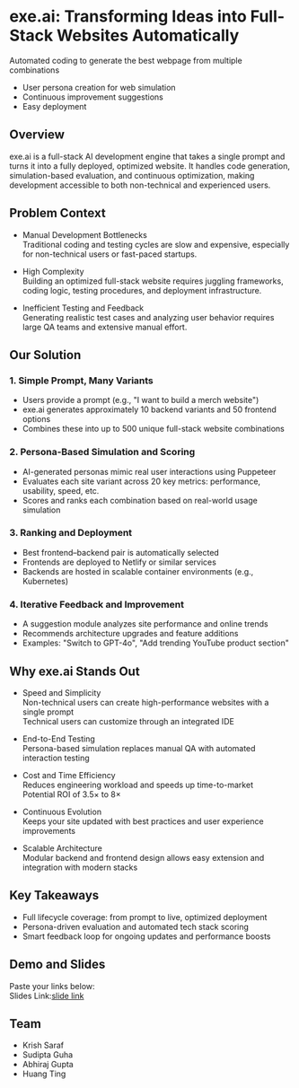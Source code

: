 # exe.ai: Transforming Ideas into Full-Stack Websites Automatically

Automated coding to generate the best webpage from multiple combinations  
+ User persona creation for web simulation  
+ Continuous improvement suggestions  
+ Easy deployment

## Overview

exe.ai is a full-stack AI development engine that takes a single prompt and turns it into a fully deployed, optimized website. It handles code generation, simulation-based evaluation, and continuous optimization, making development accessible to both non-technical and experienced users.

## Problem Context

- Manual Development Bottlenecks  
  Traditional coding and testing cycles are slow and expensive, especially for non-technical users or fast-paced startups.

- High Complexity  
  Building an optimized full-stack website requires juggling frameworks, coding logic, testing procedures, and deployment infrastructure.

- Inefficient Testing and Feedback  
  Generating realistic test cases and analyzing user behavior requires large QA teams and extensive manual effort.

## Our Solution

### 1. Simple Prompt, Many Variants  
- Users provide a prompt (e.g., "I want to build a merch website")  
- exe.ai generates approximately 10 backend variants and 50 frontend options  
- Combines these into up to 500 unique full-stack website combinations

### 2. Persona-Based Simulation and Scoring  
- AI-generated personas mimic real user interactions using Puppeteer  
- Evaluates each site variant across 20 key metrics: performance, usability, speed, etc.  
- Scores and ranks each combination based on real-world usage simulation

### 3. Ranking and Deployment  
- Best frontend–backend pair is automatically selected  
- Frontends are deployed to Netlify or similar services  
- Backends are hosted in scalable container environments (e.g., Kubernetes)

### 4. Iterative Feedback and Improvement  
- A suggestion module analyzes site performance and online trends  
- Recommends architecture upgrades and feature additions  
- Examples: "Switch to GPT-4o", "Add trending YouTube product section"

## Why exe.ai Stands Out

- Speed and Simplicity  
  Non-technical users can create high-performance websites with a single prompt  
  Technical users can customize through an integrated IDE

- End-to-End Testing  
  Persona-based simulation replaces manual QA with automated interaction testing

- Cost and Time Efficiency  
  Reduces engineering workload and speeds up time-to-market  
  Potential ROI of 3.5× to 8×

- Continuous Evolution  
  Keeps your site updated with best practices and user experience improvements

- Scalable Architecture  
  Modular backend and frontend design allows easy extension and integration with modern stacks

## Key Takeaways

- Full lifecycle coverage: from prompt to live, optimized deployment  
- Persona-driven evaluation and automated tech stack scoring  
- Smart feedback loop for ongoing updates and performance boosts

## Demo and Slides

Paste your links below:  
Slides Link:[slide link](https://www.canva.com/design/DAGieJ6prdo/uZ-GwO5j1S6dL4retpv33g/edit?utm_content=DAGieJ6prdo&utm_campaign=designshare&utm_medium=link2&utm_source=sharebutton)

## Team

- Krish Saraf  
- Sudipta Guha  
- Abhiraj Gupta
- Huang Ting
